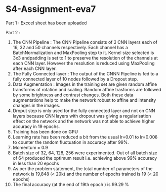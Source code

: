 # S4-Assignment-eva7
Part 1 : 
Exccel sheet has been uploaded


Part 2 :
1. The CNN Pipeline : The CNN Pipeline consists of 3 CNN layers each of 16, 32 and 50 channels respectively. Each channel has a BatchNormalization and MaxPooling step to it. Kernel size selected is 3x3 andpadding is set to 1 to preserve the resolution of the channels at each CNN layer. However the resolution is reduced using MaxPooling after each CNN layer.
2. The Fully Connected layer : The output of the CNNN Pipeline is fed to a fully connected layer of 10 nodes followed by a Dropout step. 
3. Data Augmentation : Images in the training set are given random affine transforms of rotation and scaling. Random affine trasforms are followed by some brightness and contrast changes. Both these data augmentations help to make the network robust to affine and intensity changes in the images.
4. Droput step is only used for the fully connected layer and not on CNN layers because CNN layers with dropout was giving a regularisation effect on the network and the network was not able to achieve higher accuracy in 19 epochs.
5. Training has been done on GPU
6. Learning rate has been reduced a bit from the usual lr=0.01 to lr=0.008 to counter the random fluctuation in accuracy after 99%. 
7. Momentum = 0.9
8. Batch size of 32, 64, 128, 256 were experimented. Out of all batch size of 64 produced the optimum result i.e. achieving above 99% accuracy in less than 20 epochs
9. As per the problem statement, the total number of parameters of the network is 19,848 (< 20k) and the number of epochs trained is 19 (< 20 epochs)
10. The final accuracy (at the end of 19th epoch ) is 99.29 % 

